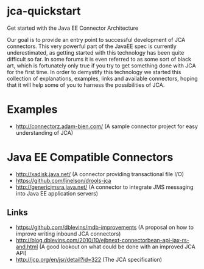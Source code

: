 jca-quickstart
==============

Get started with the Java EE Connector Architecture

Our goal is to provide an entry point to successful development of JCA connectors. This very powerful part of the JavaEE spec is currently underestimated, as getting started with this technology has been quite difficult so far. In some forums it is even referred to as some sort of black art, which is fortunately only true if you try to get something done with JCA for the first time.
In order to demystify this technology we started this collection of explanations, examples, links and available connectors, hoping that it will help some of you to harness the possibilities of JCA.


# Examples

* http://connectorz.adam-bien.com/ (A sample connector project for easy understanding of JCA)

# Java EE Compatible Connectors

* http://xadisk.java.net/ (A connector providing transactional file I/O)
* https://github.com/ljnelson/drools-jca 
* http://genericjmsra.java.net/ (A connector to integrate JMS messaging into Java EE application servers)

## Links

* https://github.com/dblevins/mdb-improvements (A proposal on how to improve writing inbound JCA connectors)
* http://blog.dblevins.com/2010/10/ejbnext-connectorbean-api-jax-rs-and.html (A good lookout on what could be done with an improved JCA API)
* http://jcp.org/en/jsr/detail?id=322 (The JCA specification)
